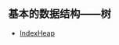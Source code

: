## 基本的数据结构——树

* [IndexHeap](https://github.com/steveLauwh/Data-Structures-And-Algorithms/tree/master/Tree/IndexHeap)
